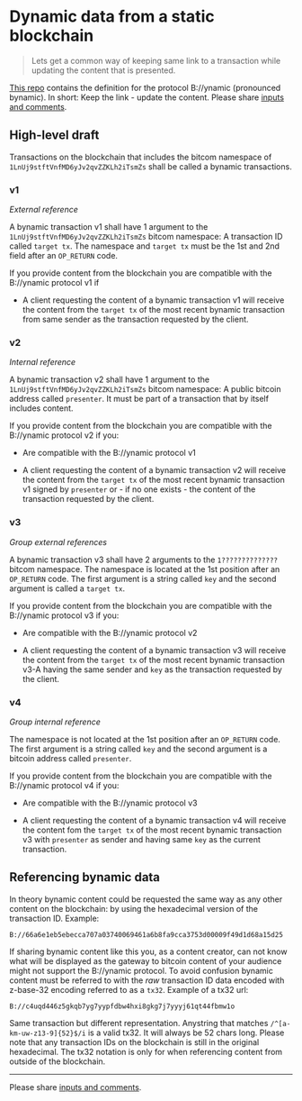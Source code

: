 # Dynamic data from a static blockchain

> Lets get a common way of keeping same link to a transaction while updating the content that is presented. 

[This repo](https://github.com/bico-media/bynamic/) contains the definition for the protocol B://ynamic (pronounced bynamic). In short: Keep the link - update the content. Please share [inputs and comments](https://github.com/bico-media/bynamic/issues).

## High-level draft

Transactions on the blockchain that includes the bitcom namespace of `1LnUj9stftVnfMD6yJv2qvZZKLh2iTsmZs` shall be called a bynamic transactions. 

### v1

_External reference_

A bynamic transaction v1 shall have 1 argument to the `1LnUj9stftVnfMD6yJv2qvZZKLh2iTsmZs` bitcom namespace: A transaction ID called `target tx`. The namespace and `target tx` must be the 1st and 2nd field after an `OP_RETURN` code.

If you provide content from the blockchain you are compatible with the B://ynamic protocol v1 if 

- A client requesting the content of a bynamic transaction v1 will receive the content from the `target tx` of the most recent bynamic transaction from same sender as the transaction requested by the client. 


### v2

_Internal reference_

A bynamic transaction v2 shall have 1 argument to the `1LnUj9stftVnfMD6yJv2qvZZKLh2iTsmZs` bitcom namespace: A public bitcoin address called `presenter`. It must be part of a transaction that by itself includes content. 

If you provide content from the blockchain you are compatible with the B://ynamic protocol v2 if you: 

- Are compatible with the B://ynamic protocol v1

- A client requesting the content of a bynamic transaction v2 will receive the content from the `target tx` of the most recent bynamic transaction v1 signed by `presenter` or - if no one exists - the content of the transaction requested by the client. 



### v3

_Group external references_

A bynamic transaction v3 shall have 2 arguments to the `1??????????????` bitcom namespace. The namespace is located at the 1st position after an `OP_RETURN` code. The first argument is a string called `key` and the second argument is called a `target tx`.

If you provide content from the blockchain you are compatible with the B://ynamic protocol v3 if you:

- Are compatible with the B://ynamic protocol v2

- A client requesting the content of a bynamic transaction v3 will receive the content from the `target tx` of the most recent bynamic transaction v3-A having the same sender and `key` as the transaction requested by the client. 



### v4

_Group internal reference_

The namespace is not located at the 1st position after an `OP_RETURN` code. The first argument is a string called `key` and the second argument is a bitcoin address called `presenter`.

If you provide content from the blockchain you are compatible with the B://ynamic protocol v4 if you: 

- Are compatible with the B://ynamic protocol v3

- A client requesting the content of a bynamic transaction v4 will receive the content fom the `target tx` of the most recent bynamic transaction v3 with `presenter` as sender and having same `key` as the current transaction.  


## Referencing bynamic data

In theory bynamic content could be requested the same way as any other content on the blockchain: by using the hexadecimal version of the transaction ID. Example: 

    B://66a6e1eb5ebecca707a03740069461a6b8fa9cca3753d00009f49d1d68a15d25

If sharing bynamic content like this you, as a content creator, can not know what will be displayed as the gateway to bitcoin content of your audience might not support the B://ynamic protocol. To avoid confusion bynamic content must be referred to with the _raw_ transaction ID data encoded with z-base-32 encoding referred to as a `tx32`. Example of a tx32 url: 

    B://c4uqd446z5gkqb7yg7yypfdbw4hxi8gkg7j7yyyj61qt44fbmw1o

Same transaction but different representation. Anystring that matches `/^[a-km-uw-z13-9]{52}$/i` is a valid tx32. It will always be 52 chars long. Please note that any transaction IDs on the blockchain is still in the original hexadecimal. The tx32 notation is only for when referencing content from outside of the blockchain. 


----

Please share [inputs and comments](https://github.com/bico-media/bynamic/issues).
